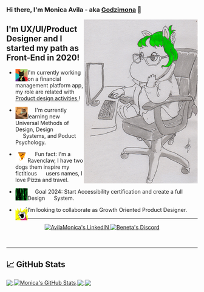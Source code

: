### Hi there, I'm Monica Avila - aka [Godzimona][website] 👋

<img align="right" alt="Godzimona" src="./img/moomin.png" width="300" height="432" />

## I'm UX/UI/Product Designer and I started my path as Front-End in 2020!

- <div align="left"><img align="left" alt="businesscat" width="32px" src="./img/cat.jpg" /> <p>I'm currently working on a financial management platform app, my role are related with <A HREF="https://bitso.com/"> Product design activities </A>!<p/></div>
- <div align="left"><img align="left" alt="matrix" width="32px" src="./img/mac_cat.gif" /><p>&nbsp;&nbsp;&nbsp;&nbsp;&nbsp;I'm currently learning new Universal Methods of Design, Design &nbsp;&nbsp;&nbsp;&nbsp;&nbsp;Systems, and Poduct Psychology.<p/></div>
- <div align="left"><img align="left" alt="pizza" width="32px" src="./img/pizza.gif" /> <p>&nbsp;&nbsp;&nbsp;&nbsp;&nbsp;Fun fact: I'm a Ravenclaw, I have two dogs them inspire my fictitious &nbsp;&nbsp;&nbsp;&nbsp;&nbsp;users names, I love Pizza and travel.<p/></div>
- <div align="left"><img align="left" alt="matrix" width="32px" src="./img/matrix.gif" /> <p>&nbsp;&nbsp;&nbsp;&nbsp;&nbsp;Goal 2024: Start Accessibility certification and create a full Design &nbsp;&nbsp;&nbsp;&nbsp;&nbsp;System.<p/></div>
- <div align="left"><img align="left" alt="allThings" width="32px" src="./img/scream.jpg" /> <p>I’m looking to collaborate as Growth Oriented Product Designer.<p/></div>


---
<p align="center">
    <a href="https://www.linkedin.com/in/avilamonica/" target="blank">
    <img alt="AvilaMonica's LinkedIN" width="22px" src="https://raw.githubusercontent.com/peterthehan/peterthehan/master/assets/linkedin.svg" />
    </a>
    <a href="https://discord.gg/wwGZuh6x" target="blank">
    <img alt="Beneta's Discord" width="22px" src="https://raw.githubusercontent.com/peterthehan/peterthehan/master/assets/discord.svg" />
    </a>
</p>
<br />

---

## &#x1f4c8; GitHub Stats

<a href="https://github.com/Monicavila/Monicavila">
  <img align="center" src="https://github-readme-stats.vercel.app/api/top-langs/?username=Monicavila&hide=python&title_color=ffffff&text_color=c9cacc&icon_color=39ff14&bg_color=1d1f21&langs_count=3" />
</a>
<a href="https://github.com/Monicavila/Monicavila">
  <img align="center" src="https://github-readme-stats.vercel.app/api?username=Monicavila&show_icons=true&line_height=27&count_private=true&title_color=ffffff&text_color=c9cacc&icon_color=39ff14&bg_color=1d1f21" alt="Monica's GitHub Stats" />
</a>

<a href="https://github.com/Monicavila/RVMA">
  <img align="center" src="https://github-readme-stats.vercel.app/api/pin/?username=Monicavila&repo=RVMA&title_color=ffffff&text_color=c9cacc&icon_color=39ff14&bg_color=1d1f21" />
</a>


<a href="https://github.com/Monicavila/Fusion">
  <img align="center" src="https://github-readme-stats.vercel.app/api/pin/?username=Monicavila&repo=Fusion&title_color=ffffff&text_color=c9cacc&icon_color=39ff14&bg_color=1d1f21" />
</a>    


<!-- links to actual job and portfolio -->

[website]: <https://www.figma.com/proto/IkKXD6lysIOozmXfQXBkId/Monica-(PD)-Portfolio-2023?page-id=0%3A1&type=design&node-id=1-1608&viewport=1086%2C590%2C0.04&t=DQuW8ochPTFbZkUV-1&scaling=min-zoom&starting-point-node-id=1%3A23&mode=design](https://www.figma.com/proto/IkKXD6lysIOozmXfQXBkId/Monica-(PD)-Portfolio-2023?page-id=0%3A1&type=design&node-id=1-23&viewport=1422%2C659%2C0.1&t=szKEUOH7n76Df1Kq-1&scaling=min-zoom&starting-point-node-id=1%3A23&mode=design> "Monicavila Portfolio"


<!-- Resources -->
<!-- Icons: https://simpleicons.org/ -->
<!-- GitHub Stats: https://github.com/anuraghazra/github-readme-stats -->
<!-- Emojis: https://revelry.co/resources/remote-work/custom-slack-emoji/ -->
<!-- Awesome GitHub Profile README: https://github.com/abhisheknaiidu/awesome-github-profile-readme -->
